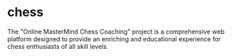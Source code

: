 # chess
The "Online MasterMind Chess Coaching" project is a comprehensive web platform designed to provide an enriching and educational experience for chess enthusiasts of all skill levels. 
